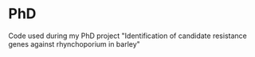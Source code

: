 # PhD
Code used during my PhD project "Identification of candidate resistance genes against rhynchoporium in barley"

